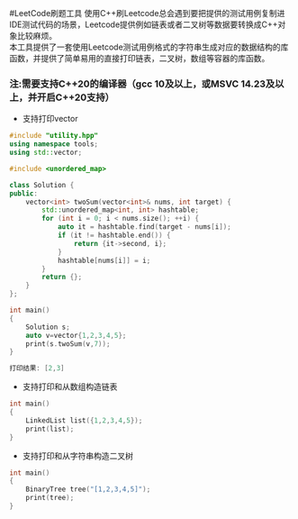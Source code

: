 #LeetCode刷题工具
使用C++刷Leetcode总会遇到要把提供的测试用例复制进IDE测试代码的场景，Leetcode提供例如链表或者二叉树等数据要转换成C++对象比较麻烦。 </br>
本工具提供了一套使用Leetcode测试用例格式的字符串生成对应的数据结构的库函数，并提供了简单易用的直接打印链表，二叉树，数组等容器的库函数。
### 注:需要支持C++20的编译器（gcc 10及以上，或MSVC 14.23及以上，并开启C++20支持）

+ 支持打印vector
```C++
#include "utility.hpp"
using namespace tools;
using std::vector;

#include <unordered_map>

class Solution {
public:
    vector<int> twoSum(vector<int>& nums, int target) {
        std::unordered_map<int, int> hashtable;
        for (int i = 0; i < nums.size(); ++i) {
            auto it = hashtable.find(target - nums[i]);
            if (it != hashtable.end()) {
                return {it->second, i};
            }
            hashtable[nums[i]] = i;
        }
        return {};
    }
};

int main()
{
    Solution s;
    auto v=vector{1,2,3,4,5};
    print(s.twoSum(v,7));
}

```

```C++
打印结果: [2,3]
```

+ 支持打印和从数组构造链表

```C++
int main()
{
    LinkedList list({1,2,3,4,5});
    print(list);
}
```
+ 支持打印和从字符串构造二叉树
```C++
int main()
{
    BinaryTree tree("[1,2,3,4,5]");
    print(tree);
}
```
